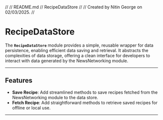 //
//  README.md
//  RecipeDataStore
//
//  Created by Nitin George on 02/03/2025.
//

# **RecipeDataStore**

The **`RecipeDataStore`** module provides a simple, reusable wrapper for data persistence, enabling efficient data saving and retrieval. It abstracts the complexities of data storage, offering a clean interface for developers to interact with data generated by the NewsNetworking module.

---

## **Features**

- **Save Recipe**: Add streamlined methods to save recipes fetched from the NewsNetworking module to the data store.
- **Fetch Recipe**: Add straightforward methods to retrieve saved recipes for offline or local use.

---
